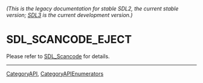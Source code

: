 ###### (This is the legacy documentation for stable SDL2, the current stable version; [SDL3](https://wiki.libsdl.org/SDL3/) is the current development version.)
# SDL_SCANCODE_EJECT

Please refer to [SDL_Scancode](SDL_Scancode) for details.

----
[CategoryAPI](CategoryAPI), [CategoryAPIEnumerators](CategoryAPIEnumerators)

